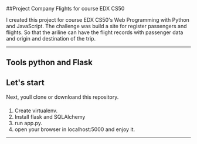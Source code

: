 ##Project Company Flights for course EDX CS50

I created this project for course EDX CS50's Web Programming with Python and JavaScript.
The challenge was build a site for register passengers and flights. So that the ariline can have the flight records with passenger data and origin and destination of the trip.

---

## Tools python and Flask
## Let's start 
Next, youll clone or downloand this repository.
1. Create virtualenv. 
2. Install flask and SQLAlchemy 
3. run app.py.
4. open your browser in localhost:5000 and enjoy it.
---

